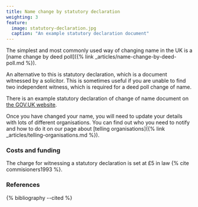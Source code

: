```yaml
---
title: Name change by statutory declaration
weighting: 3
feature:
  image: statutory-declaration.jpg
  caption: "An example statutory declaration document"
---
```


The simplest and most commonly used way of changing name in the UK is a [name change by deed poll]({% link _articles/name-change-by-deed-poll.md %}).

An alternative to this is statutory declaration, which is a document witnessed by a solicitor. This is sometimes useful if you are unable to find two independent witness, which is required for a deed poll change of name.

There is an example statutory declaration of change of name document on [the GOV.UK website](https://assets.publishing.service.gov.uk/government/uploads/system/uploads/attachment_data/file/118854/19049-statutory-declaration.pdf).

Once you have changed your name, you will need to update your details with lots of different organisations. You can find out who you need to notify and how to do it on our page about [telling organisations]({% link _articles/telling-organisations.md %}).

### Costs and funding

The charge for witnessing a statutory declaration is set at £5 in law {% cite commisioners1993 %}.

### References

{% bibliography --cited %}
